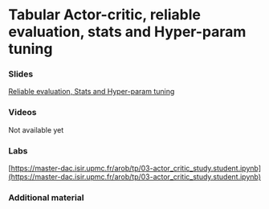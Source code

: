# Tabular Actor-critic, reliable evaluation, stats and Hyper-param tuning

### Slides

[Reliable evaluation, Stats and Hyper-param tuning](https://master-dac.isir.upmc.fr/arob/cours/stats.pdf)

### Videos

Not available yet

### Labs

[https://master-dac.isir.upmc.fr/arob/tp/03-actor_critic_study.student.ipynb](https://master-dac.isir.upmc.fr/arob/tp/03-actor_critic_study.student.ipynb)

### Additional material

